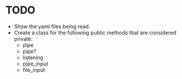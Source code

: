 TODO
====

* Show the yaml files being read.
* Create a class for the following public methods that are considered private:
	* pipe
	* pipe?
	* listening
	* pipe_input
	* file_input

